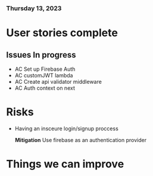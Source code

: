 ### Thursday 13, 2023

# User stories complete

## Issues In progress

- AC  Set up Firebase Auth 
- AC  customJWT lambda
- AC  Create api validator middleware
- AC  Auth context on next
 
# Risks

* Having an insceure login/signup proccess 
 
   **Mitigation** Use firebase as an authentication provider


# Things we can improve
